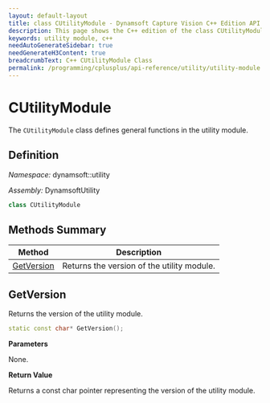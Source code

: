 ```yaml
---
layout: default-layout
title: class CUtilityModule - Dynamsoft Capture Vision C++ Edition API Reference
description: This page shows the C++ edition of the class CUtilityModule in Dynamsoft Utility Module.
keywords: utility module, c++
needAutoGenerateSidebar: true
needGenerateH3Content: true
breadcrumbText: C++ CUtilityModule Class
permalink: /programming/cplusplus/api-reference/utility/utility-module.html
---
```


# CUtilityModule

The `CUtilityModule` class defines general functions in the utility module.

## Definition

*Namespace:* dynamsoft::utility

*Assembly:* DynamsoftUtility

```cpp
class CUtilityModule 
```

## Methods Summary

| Method                                                    | Description                                        |
| --------------------------------------------------------- | -------------------------------------------------- |
| [GetVersion](#getversion)                                     | Returns the version of the utility module. |

## GetVersion

Returns the version of the utility module.

```cpp
static const char* GetVersion();
```

**Parameters**

None.

**Return Value**

Returns a const char pointer representing the version of the utility module.
